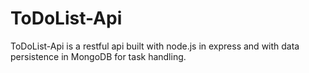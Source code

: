 # ToDoList-Api

ToDoList-Api is a restful api built with node.js in express and with data persistence in MongoDB for task handling.